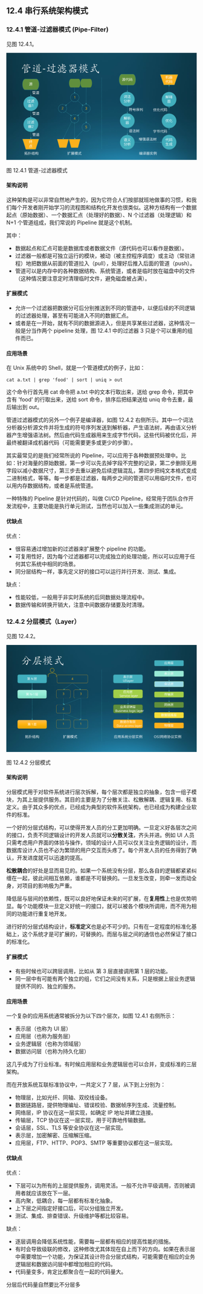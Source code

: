 
## 12.4 串行系统架构模式

### 12.4.1 管道-过滤器模式 (Pipe-Filter)

见图 12.4.1。

<img src='img/Slide12.svg'>

图 12.4.1 管道-过滤器模式

#### 架构说明

这种架构是可以非常自然地产生的，因为它符合人们按部就班地做事的习惯，和我们每个开发者刚开始学习的流程图和结构化开发也很类似。这种方结构有一个数据起点（原始数据）、一个数据汇点（处理好的数据）、N 个过滤器（处理逻辑）和 N+1 个管道组成，我们常说的 Pipeline 就是这个机制。

其中：
- 数据起点和汇点可能是数据库或者数据文件（源代码也可以看作是数据）。
- 过滤器一般都是可独立运行的模块，被动（被主控程序调度）或主动（常驻进程）地把数据从前面的管道拉入（pull），处理好后推入后面的管道（push）。
- 管道可以是内存中的各种数据结构、系统管道，或者是临时放在磁盘中的文件（这种情况要注意定时清理临时文件，避免磁盘被占满）。

#### 扩展模式

- 允许一个过滤器把数据分可后分别推送到不同的管道中，以便后续的不同逻辑的过滤器处理，甚至有可能进入不同的数据汇点。
- 或者是在一开始，就有不同的数据源进入，但是共享某些过滤器，这种情况一般是分当作两个 pipeline 处理，图 12.4.1 中的过滤器 3 只是个可以重用的组件而已。

#### 应用场景

在 Unix 系统中的 Shell，就是一个管道模式的例子，比如：

```
cat a.txt | grep 'food' | sort | uniq > out
```
这个命令行首先用 cat 命令把 a.txt 中的文本行取出来，送给 grep 命令，把其中含有 'food' 的行取出来，送给 sort 命令，排序后把结果送给 uniq 命令去重，最后输出到 out。

管道过滤器模式的另外一个例子是编译器，如图 12.4.2 右侧所示。其中一个词法分析器分析源文件并将生成的符号序列发送到解析器，产生语法树，再由语义分析器产生增强语法树。然后由代码生成器用来生成字节代码，这些代码被优化后，并最终被翻译成机器代码（可能需要更多或更少的步骤）。

其实最常见的是我们经常所说的 Pipeline，可以应用于各种数据预处理中。比如：针对海量的原始数据，第一步可以先去掉字段不完整的记录，第二步删除无用字段以减小数据尺寸，第三步去重以避免后续逻辑混乱，第四步把纯文本格式变成二进制格式，等等。每一步都是过滤器，每两步之间的管道可以用临时文件，也可以用内存数据结构，或者是系统管道。

一种特殊的 Pipeline 是针对代码的，叫做 CI/CD Pipeline，经常用于团队合作开发流程中，主要功能是执行单元测试，当然也可以加入一些集成测试的单元。

#### 优缺点

优点：

- 很容易通过增加新的过滤器来扩展整个 pipeline 的功能。
- 可复用性好，因为每个过滤器都可以完成独立的处理功能，所以可以应用于任何其它系统中相同的场景。
- 同分层结构一样，事先定义好的接口可以运行并行开发、测试、集成。

缺点：

- 性能较低，一般用于非实时系统的后同数据处理流程中。
- 数据传输和转换开销大，注意中间数据存储要及时清理。

### 12.4.2 分层模式（Layer）

见图 12.4.2。

<img src='img/Slide13.svg'>

图 12.4.2 分层模式

#### 架构说明

分层模式用于对软件系统进行层次拆解，每个层次都是独立的抽象，包含一组子模块，为其上层提供服务。其目的主要是为了分散关注、松散解耦、逻辑复用、标准定义。由于其众多的优点，已经成为典型的软件系统架构，也已经成为构建企业软件的标准。

一个好的分层式结构，可以使得开发人员的分工更加明确。一旦定义好各层次之间的接口，负责不同逻辑设计的开发人员就可以**分散关注**，齐头并进。例如 UI 人员只需考虑用户界面的体验与操作，领域的设计人员可以仅关注业务逻辑的设计，而数据库设计人员也不必为繁琐的用户交互而头疼了。每个开发人员的任务得到了确认，开发进度就可以迅速的提高。

**松散耦合**的好处是显而易见的。如果一个系统没有分层，那么各自的逻辑都紧紧纠缠在一起，彼此间相互依赖，谁都是不可替换的。一旦发生改变，则牵一发而动全身，对项目的影响极为严重。

降低层与层间的依赖性，既可以良好地保证未来的可扩展，在**复用性**上也是优势明显。每个功能模块一旦定义好统一的接口，就可以被各个模块所调用，而不用为相同的功能进行重复地开发。

进行好的分层式结构设计，**标准定义**也是必不可少的。只有在一定程度的标准化基础上，这个系统才是可扩展的，可替换的。而层与层之间的通信也必然保证了接口的标准化。

#### 扩展模式

- 有些时候也可以跨层调用，比如从 第 3 层直接调用第 1 层的功能。
- 同一层中有可能有两个独立的组，它们之间没有关系，只是根据上层业务逻辑提供不同的、独立的服务。

#### 应用场景

一个复杂的应用系统通常被拆分为以下四个层次，如图 12.4.1 右侧所示：

- 表示层（也称为 UI 层）
- 应用层（也称为服务层）
- 业务逻辑层（也称为领域层）
- 数据访问层（也称为持久化层）

这几乎成为了行业标准。有时候应用层和业务逻辑层也可以合并，变成标准的三层架构。

而在开放系统互联标准协议中，一共定义了 7 层，从下到上分别为：

- 物理层，比如光纤、同轴、双绞线设备。
- 数据链路层，提供物理编址、错误校验、数据帧序列生成、流量控制。
- 网络层，IP 协议在这一层实现，如确定 IP 地址并建立连接。
- 传输层，TCP 协议在这一层实现，用于可靠地传输数据。
- 会话层，SSL、TLS 等安全协议在这一层实现。
- 表示层，加密解密、压缩解压缩。
- 应用层，FTP、HTTP、POP3、SMTP 等重要协议都在这一层实现。

#### 优缺点

优点：

- 下层可以为所有的上层提供服务，调用灵活。一般不允许平级调用，否则被调用者就应该放在下一层。
- 高内聚，低耦合，每一层都有标准化抽象。
- 上下层之间指定好接口后，可以分组独立开发。
- 测试、集成、排查错误、升级维护等都比较容易。

缺点：

- 逐层调用会降低系统性能，需要每一层都有相应的提高性能的措施。
- 有时会导致级联的修改，这种修改尤其体现在自上而下的方向。如果在表示层中需要增加一个功能，为保证其设计符合分层式结构，可能需要在相应的业务逻辑层和数据访问层中都增加相应的代码。
- 代码量变多，肯定比都聚合在一起的代码量大。

分层后代码量自然要比不分层多
